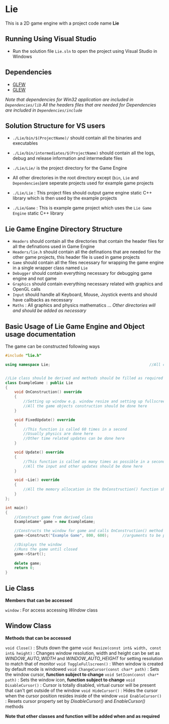 # Lie
This is a 2D game engine with a project code name **Lie**

## Running Using Visual Studio
- Run the solution file `Lie.sln` to open the project using Visual Studio in Windows

## Dependencies
- [GLFW](http://www.glfw.org/)
- [GLEW](http://glew.sourceforge.net/)

*Note that dependencies for Win32 application are included in `Dependencies/lib`*
*All the headers files that are needed for Dependencies are included in `Dependencies/include`*

## Solution Structure for VS users
- `./Lie/bin/$(ProjectName)/` should contain all the binaries and executables
- `./Lie/bin/intermediates/$(ProjectName)` should contain all the logs, debug and release information and intermediate files

- `./Lie/Lie/` is the project directory for the Game Engine
- All other directories in the root directory except (`bin`, `Lie` and `Dependencies`)are seperate projects used for example game projects
- `./Lie/Lie` : This project files should output game engine static C++ library which is then used by the example projects
- `./Lie/Game` : This is example game project which uses the `Lie Game Engine` static C++ library

## Lie Game Engine Directory Structure
- `Headers` should contain all the directories that contain the header files for all the definations used in Game Engine
- `Headers/lie.h` should contain all the definations that are needed for the other game projects, this header file is used in game projects
- `Game` should contain all the files necessary for wrapping the game engine in a single wrapper class named `Lie`
- `Debugger` should contain everything necessary for debugging game engine and not game
- `Graphics` should contain everything necessary related with graphics and OpenGL calls
- `Input` should handle all Keyboard, Mouse, Joystick events and should have callbacks as necessary
- `Maths` : All graphics and physics mathematics
...
*Other directories will and should be added as necessary*


## Basic Usage of Lie Game Engine and Object usage documentation


The game can be constructed following ways

```cpp
#include "lie.h"                                                        //Inlcude the header file for game engine

using namespace Lie;                                            //All classes and methods are wrapped inside Lie namespace


//Lie class should be derived and methods should be filled as required
class ExampleGame : public Lie
{
	void OnConstruction() override
	{
        //Setting up window e.g. window resize and setting up fullscreen, window icon and cursor
        //All the game objects construction should be done here
	}

	void FixedUpdate() override
	{
        //This function is called 60 times in a second
        //Usually physics are done here
        //Other time related updates can be done here
	}

	void Update() override
	{
        //This function is called as many times as possible in a second unless VSync is enabled
        //All the input and other updates should be done here
	}

    void ~Lie() override
    {
        //All the memory allocation in the OnConstruction() function should be freed here
    }
};

int main()
{
    //Construct game from derived class
	ExampleGame* game = new ExampleGame;

    //Constructs the window for game and calls OnConstruction() method
	game->Construct("Example Game", 800, 600);      //arguments to be passed are {window_title}, {width}, {height}

    //Displays the window
    //Runs the game until closed
	game->Start();
	
    delete game;
	return 0;
}
```


## Lie Class

**Members that can be accessed**

`window` : For access accessing *Window* class


## Window Class

**Methods that can be accessed**

`void Close()` : Shuts down the game
`void Resize(const int& width, const int& height)` : Changes window resolution, width and height can be set as *WINDOW_AUTO_WIDTH* and *WINDOW_AUTO_HEIGHT* for setting resolution to match that of monitor
`void ToggleFullscreen()` : When window is created by default mode is windowed
`void ChangeCursor(const char* path)` : Sets the window cursor, **function subject to change**
`void SetIcon(const char* path)` : Sets the window icon, **function subject to change**
`void DisableCursor()` : Cursor is totally disabled, virtual cursor will be present that can't get outside of the window
`void HideCursor()` : Hides the cursor when the cursor position resides inside of the window
`void EnableCursor()` : Resets cursor property set by *DisableCursor()* and *EnableCursor()* methods

**Note that other classes and function will be added when and as required**